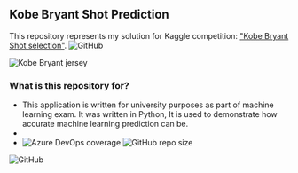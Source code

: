 

## Kobe Bryant Shot Prediction
This repository represents my solution for Kaggle competition: ["Kobe Bryant Shot selection"](https://www.kaggle.com/xvivancos/kobe-bryant-shot-selection).
![GitHub](https://img.shields.io/github/license/milanbojovic/kaggle-kobe-bryant-shot-selection)


![Kobe Bryant jersey](https://storage.googleapis.com/kaggle-competitions/kaggle/5185/logos/front_page.png) 

### What is this repository for? 

 - This application is written for university purposes as part of machine learning exam. It was written in Python, It is used to demonstrate how accurate machine learning prediction can be. 
 - 
 - ![Azure DevOps coverage](https://img.shields.io/azure-devops/coverage/miki/mecava/123123)
![GitHub repo size](https://img.shields.io/github/repo-size/milanbojovic/kaggle-kobe-bryant-shot-selection)

![GitHub](https://img.shields.io/github/license/milanbojovic/kaggle-kobe-bryant-shot-selection)
<!--stackedit_data:
eyJoaXN0b3J5IjpbMTYwMTU4NDAwMywzMjU5ODk3MywzNTIxOT
QzMzMsLTExNzc2ODIxMTldfQ==
-->